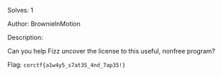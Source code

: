 Solves: 1

Author: BrownieInMotion

Description:

Can you help Fizz uncover the license to this useful, nonfree program?

Flag: `corctf{a1w4y5_s7at35_4nd_7ap35!}`
